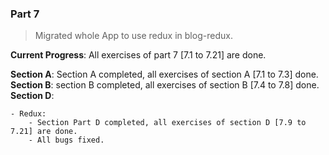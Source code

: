 ### Part 7

> Migrated whole App to use redux in blog-redux.

**Current Progress**: All exercises of part 7 [7.1 to 7.21] are done.

**Section A**: Section A completed, all exercises of section A [7.1 to 7.3] done.
**Section B**: section B completed, all exercises of section B [7.4 to 7.8] done.
**Section D**:

    - Redux:
        - Section Part D completed, all exercises of section D [7.9 to 7.21] are done.
        - All bugs fixed.
